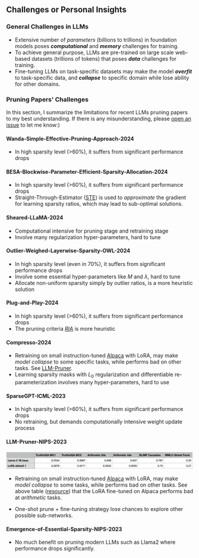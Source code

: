 ## Challenges or Personal Insights

### General Challenges in LLMs
- Extensive number of _parameters_ (billions to trillions) in foundation models poses _**computational**_ and
_**memory**_ challenges for training.
- To achieve general purpose, LLMs are pre-trained on large scale web-based datasets (trillions of tokens) that poses _**data**_ challenges for training.
- Fine-tuning LLMs on task-specific datasets may make the model _**overfit**_ to task-specific data, and _**collapse**_ to specific domain while lose ability for other domains.


### Pruning Papers' Challenges

In this section, I summarize the limitations for recent LLMs pruning papers to my best understanding. 
If there is any misunderstanding, please [open an issue](https://github.com/liyunqianggyn/LLMs-Pruning-All-In-One/issues) to let me know:) 


#### Wanda-Simple-Effective-Pruning-Approach-2024
- In high sparsity level (>60%), it suffers from significant performance drops



#### BESA-Blockwise-Parameter-Efficient-Sparsity-Allocation-2024
- In high sparsity level (>60%), it suffers from significant performance drops
- Straight-Through-Estimator ([STE](https://arxiv.org/abs/1308.3432)) is used to _approximate_ the gradient for learning sparsity ratios,  which may lead to sub-optimal solutions.

#### Sheared-LLaMA-2024

- Computational intensive for pruning stage and retraining stage
- Involve many regularization hyper-parameters, hard to tune

#### Outlier-Weighed-Layerwise-Sparsity-OWL-2024
- In high sparsity level (even in 70%), it suffers from significant performance drops
- Involve some essential hyper-parameters like $M$ and $\lambda$, hard to tune
- Allocate non-uniform sparsity simply by outlier ratios, is a more heuristic solution

#### Plug-and-Play-2024
- In high sparsity level (>60%), it suffers from significant performance drops
- The pruning criteria [_RIA_](concepts/criteria.md) is more heuristic

#### Compresso-2024
- Retraining on small instruction-tuned [Alpaca](https://github.com/gururise/AlpacaDataCleaned) with LoRA, may make _model collapse_ to some specific tasks, while performs bad on other tasks. See [LLM-Pruner](#llm-pruner-nips-2023). 
- Learning sparsity masks with $L_0$ regularization and differentiable re-parameterization  involves many hyper-parameters, hard to use


####  SparseGPT-ICML-2023
- In high sparsity level (>60%), it suffers from significant performance drops
- No retraining, but demands computationally intensive weight update process

#### LLM-Pruner-NIPS-2023

<div align="left"><img src='./fig/lora_alpaca_example.jpeg' width=550 alt=''> </img></div>

- Retraining on small instruction-tuned [Alpaca](https://github.com/gururise/AlpacaDataCleaned) with LoRA, may make _model collapse_ to some tasks, while performs bad on other tasks. See above table ([resource](https://lightning.ai/pages/community/lora-insights/)) that the LoRA fine-tuned on Alpaca performs bad at _arithmetic_ tasks.

- One-shot prune +  fine-tuning strategy  lose chances to explore other possible sub-networks.

[//]: # (The capacity of pruned subnetwork by one-shot pruning criteria is the upper bound, no matter how well your fine-tuning strategy is.)

#### Emergence-of-Essential-Sparsity-NIPS-2023
- No much benefit on pruning modern LLMs such as Llama2 where performance drops significantly.
